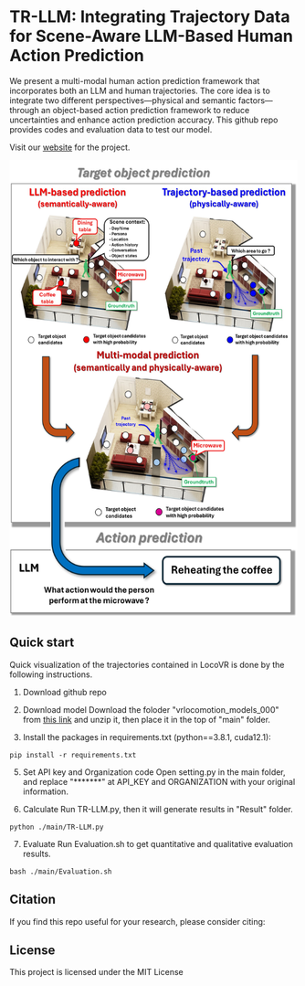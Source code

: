 # TR-LLM: Integrating Trajectory Data for Scene-Aware LLM-Based Human Action Prediction

We present a multi-modal human action prediction framework that incorporates both an LLM and human trajectories. The core idea is to integrate two different perspectives—physical and semantic factors—through an object-based action prediction framework to reduce uncertainties and enhance action prediction accuracy. This github repo provides codes and evaluation data to test our model.

Visit our [website](https://sites.google.com/view/tr-llm/%E3%83%9B%E3%83%BC%E3%83%A0) for the project.

<div align="center">
<img src="./Overview.jpg" width="600" height="800" />
</div>

## Quick start
Quick visualization of the trajectories contained in LocoVR is done by the following instructions.

1. Download github repo

3. Download model
Download the foloder "vrlocomotion_models_000" from [this link](https://drive.google.com/drive/folders/1A9NCngHYVbUDx3M7P638edZfMieJlayY?usp=sharing) and unzip it, then place it in the top of "main" folder.
     
4. Install the packages in requirements.txt (python==3.8.1, cuda12.1):
```
pip install -r requirements.txt
```
5. Set API key and Organization code 
   Open setting.py in the main folder, and replace "*******" at API_KEY and ORGANIZATION with your original information.
   
6. Calculate
   Run TR-LLM.py, then it will generate results in "Result" folder.
```
python ./main/TR-LLM.py
```

7. Evaluate
   Run Evaluation.sh to get quantitative and qualitative evaluation results.
```
bash ./main/Evaluation.sh
```  

## Citation
If you find this repo useful for your research, please consider citing:

## License
This project is licensed under the MIT License
